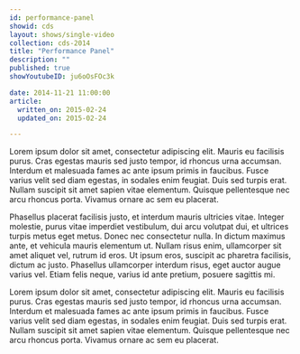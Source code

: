 ```yaml
---
id: performance-panel
showid: cds
layout: shows/single-video
collection: cds-2014
title: "Performance Panel"
description: ""
published: true
showYoutubeID: ju6oOsFOc3k

date: 2014-11-21 11:00:00
article:
  written_on: 2015-02-24
  updated_on: 2015-02-24

---
```


Lorem ipsum dolor sit amet, consectetur adipiscing elit. Mauris eu facilisis purus. Cras egestas mauris sed justo tempor, id rhoncus urna accumsan. Interdum et malesuada fames ac ante ipsum primis in faucibus. Fusce varius velit sed diam egestas, in sodales enim feugiat. Duis sed turpis erat. Nullam suscipit sit amet sapien vitae elementum. Quisque pellentesque nec arcu rhoncus porta. Vivamus ornare ac sem eu placerat.

Phasellus placerat facilisis justo, et interdum mauris ultricies vitae. Integer molestie, purus vitae imperdiet vestibulum, dui arcu volutpat dui, et ultrices turpis metus eget metus. Donec nec consectetur nulla. In dictum maximus ante, et vehicula mauris elementum ut. Nullam risus enim, ullamcorper sit amet aliquet vel, rutrum id eros. Ut ipsum eros, suscipit ac pharetra facilisis, dictum ac justo. Phasellus ullamcorper interdum risus, eget auctor augue varius vel. Etiam felis neque, varius id ante pretium, posuere sagittis mi.

Lorem ipsum dolor sit amet, consectetur adipiscing elit. Mauris eu facilisis purus. Cras egestas mauris sed justo tempor, id rhoncus urna accumsan. Interdum et malesuada fames ac ante ipsum primis in faucibus. Fusce varius velit sed diam egestas, in sodales enim feugiat. Duis sed turpis erat. Nullam suscipit sit amet sapien vitae elementum. Quisque pellentesque nec arcu rhoncus porta. Vivamus ornare ac sem eu placerat.
